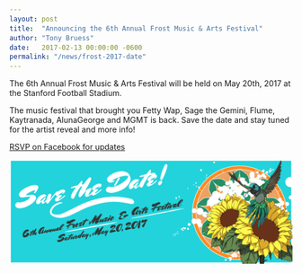 ```yaml
---
layout: post
title:  "Announcing the 6th Annual Frost Music & Arts Festival"
author: "Tony Bruess"
date:   2017-02-13 00:00:00 -0600
permalink: "/news/frost-2017-date"
---
```

The 6th Annual Frost Music & Arts Festival will be held on May 20th, 2017 at the Stanford Football Stadium.

The music festival that brought you Fetty Wap, Sage the Gemini, Flume, Kaytranada, AlunaGeorge and MGMT is back. Save the date and stay tuned for the artist reveal and more info!

<a class="lead center" href="https://www.facebook.com/events/928300317272746/" target="blank">RSVP on Facebook for updates</a>

<img src="/assets/img/events/frost2017banner.jpg">
